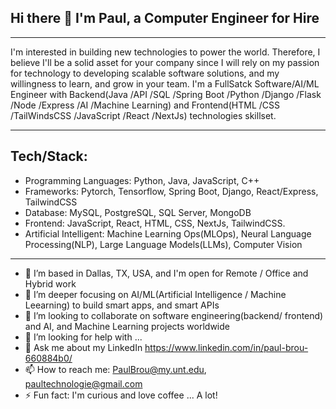 ## Hi there 👋 I'm Paul, a Computer Engineer for Hire
-----
I'm interested in building new technologies to power the world. 
Therefore, I believe I'll be a solid asset for your company since I will rely on my passion for technology to developing scalable software solutions, and my willingness to learn, and grow in your team. 
I'm a FullSatck Software/AI/ML Engineer with Backend(Java /API /SQL /Spring Boot /Python /Django /Flask /Node /Express /AI /Machine Learning) and Frontend(HTML /CSS /TailWindsCSS /JavaScript /React /NextJs) technologies skillset.

----
Tech/Stack:
----
  - Programming Languages: Python, Java, JavaScript, C++
  - Frameworks: Pytorch, Tensorflow, Spring Boot, Django, React/Express, TailwindCSS
  - Database: MySQL, PostgreSQL, SQL Server, MongoDB
  - Frontend: JavaScript, React, HTML, CSS, NextJs, TailwindCSS.
  - Artificial Intelligent: Machine Learning Ops(MLOps), Neural Language Processing(NLP), Large Language Models(LLMs), Computer Vision


-----
- 🔭 I’m based in Dallas, TX, USA, and I'm open for Remote / Office and Hybrid work
- 🌱 I’m deeper focusing on AI/ML(Artificial Intelligence / Machine Leearning) to build smart apps, and smart APIs
- 👯 I’m looking to collaborate on software engineering(backend/ frontend) and AI, and Machine Learning projects worldwide
- 🤔 I’m looking for help with ...
- 💬 Ask me about my LinkedIn https://www.linkedin.com/in/paul-brou-660884b0/
- 📫 How to reach me: PaulBrou@my.unt.edu, paultechnologie@gmail.com
- ⚡ Fun fact: I'm curious and love coffee ... A lot!
